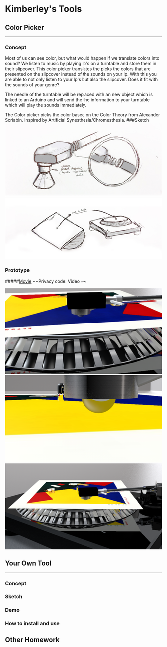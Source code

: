 # Kimberley's Tools

## Color Picker

----
### Concept
Most of us can see color, but what would happen if we translate colors into sound? We listen to music by playing lp's on a turntable and store them in their slipcover. This color picker translates the picks the colors that are presented on the slipcover instead of the sounds on your lp. With this you are able to not only listen to your lp's but also the slipcover. Does it fit with the sounds of your genre?

The needle of the turntable will be replaced with an new object which is linked to an Arduino and will send the the information to your turntable which will play the sounds immediately. 

The Color picker picks the color based on the Color Theory from Alexander Scriabin. Inspired by Artificial Synesthesia/Chromesthesia.
###Sketch
![image](sketch-01.jpg)
![](sketch-02.jpg)
### Prototype

#####[Movie](Sketch-03.mov)
~~Privacy code: Video ~~

![image](Moviepreview1.jpg)
![image](Moviepreview.jpg)
![image](Moviepreview2.jpg)



## Your Own Tool
----

### Concept

### Sketch

### Demo

### How to install and use

## Other Homework


